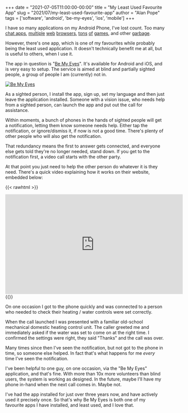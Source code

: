 +++
date = "2021-07-05T11:00:00-00:00"
title = "My Least Used Favourite App"
slug = "2021/07/my-least-used-favourite-app"
author = "Alan Pope"
tags = ['software', 'android', 'be-my-eyes', 'ios', 'mobile']
+++

I have so many applications on my Android Phone, I've lost count. Too many [chat apps](/blog/2021/02/messaging-overload/), [multiple](https://play.google.com/store/apps/details?id=com.android.chrome) [web](https://play.google.com/store/apps/details?id=org.mozilla.firefox) [browsers](https://play.google.com/store/apps/details?id=com.brave.browser), [tons](https://play.google.com/store/apps/details?id=com.fingersoft.hillclimb) [of](https://play.google.com/store/apps/details?id=com.sleepingbeastgames.spaceteam) [games](https://play.google.com/store/apps/details?id=air.com.midjiwan.polytopia), and other [garbage](https://play.google.com/store/apps/details?id=com.philips.lighting.hue2).

However, there's one app, which is one of my favourites while probably being the least used application. It doesn't technically benefit me at all, but is useful to others, when I use it.

The app in question is "[Be My Eyes](https://www.bemyeyes.com/)". It's available for Android and iOS, and is very easy to setup. The service is aimed at blind and partially sighted people, a group of people I am (currently) not in. 

[![Be My Eyes](/images/2021-07-05/bemyeyes.jpg)](https://www.bemyeyes.com/)

As a sighted person, I install the app, sign up, set my language and then just leave the application installed. Someone with a vision issue, who needs help from a sighted person, can launch the app and put out the call for assistance. 

Within moments, a bunch of phones in the hands of sighted people will get a notification, letting them know someone needs help. Either tap the notification, or ignore/dismiss it, if now is not a good time. There's plenty of other people who will also get the notification. 

That redundancy means the first to answer gets connected, and everyone else gets told they're no longer needed, stand down. If you get to the notification first, a video call starts with the other party.

At that point you just need to help the other person do whatever it is they need. There's a quick video explaining how it works on their website, embedded below:

{{< rawhtml >}}
<center>
<iframe width="560" height="315" src="https://www.youtube.com/embed/6GRfFuWsjNU" title="YouTube video player" frameborder="0" allow="accelerometer; autoplay; clipboard-write; encrypted-media; gyroscope; picture-in-picture" allowfullscreen></iframe></center>
{{</ rawhtml >}}

On one occasion I got to the phone quickly and was connected to a person who needed to check their heating / water controls were set correctly. 

When the call launched I was presented with a familiar old-school mechanical domestic heating control unit. The caller greeted me and immediately asked if the water was set to come on at the right time. I confirmed the settings were right, they said "Thanks" and the call was over. 

Many times since then I've seen the notification, but not got to the phone in time, so someone else helped. In fact that's what happens for me *every* time I've seen the notification.

I've been helpful to one guy, on one occasion, via the "Be My Eyes" application, and that's fine. With more than 10x more volunteers than blind users, the system is working as designed. In the future, maybe I'll have my phone in-hand when the next call comes in. Maybe not. 

I've had the app installed for just over three years now, and have actively used it precisely once. So that's why Be My Eyes is both one of my favourite apps I have installed, and least used, and I love that.